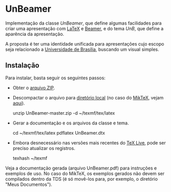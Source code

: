 UnBeamer
========

Implementação da classe *UnBeamer*, que define algumas facilidades para criar
uma apresentação com [LaTeX](http://www.latex-project.org/) e
[Beamer](http://www.ctan.org/pkg/beamer), e do tema *UnB*, que define a aparência
da apresentação.

A proposta é ter uma identidade unificada para apresentações cujo escopo seja 
relacionado a [Universidade de Brasília](http://www.unb.br), buscando um visual 
simples.

Instalação
----------

Para instalar, basta seguir os seguintes passos:

- Obter o [arquivo ZIP](https://github.com/gnamos/UnBeamer/archive/master.zip).

- Descompactar o arquivo para [diretório local](http://tug.org/tds/tds.html) (no caso do [MikTeX](http://miktex.org/), vejam [aqui](http://docs.miktex.org/manual/localadditions.html)).

    unzip UnBeamer-master.zip -d ~/texmf/tex/latex

- Gerar a documentação e os arquivos da classe e tema.

    cd ~/texmf/tex/latex
    pdflatex UnBeamer.dtx

- Embora desnecessário nas versões mais recentes do [TeX Live](https://www.tug.org/texlive/), 
pode ser preciso atualizar os registros. 

    texhash ~/texmf


Veja a documentação gerada (arquivo UnBeamer.pdf) para instruções e exemplos de uso. No caso do MikTeX, os exemplos gerados não devem ser compilados dentro da TDS (é só movê-los para, por exemplo, o diretório "Meus Documentos").

